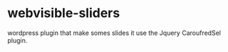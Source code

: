 # webvisible-sliders
wordpress plugin that make somes slides
it use the Jquery CaroufredSel plugin.


